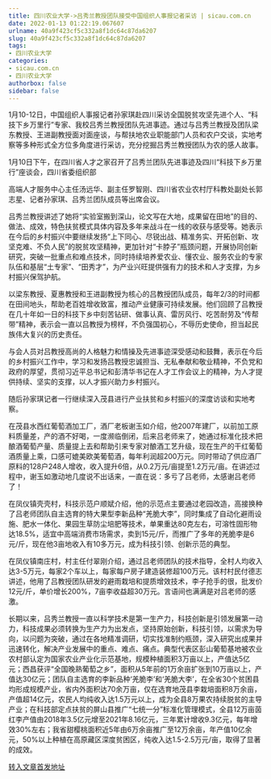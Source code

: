 ```yaml
---
title: 四川农业大学->吕秀兰教授团队接受中国组织人事报记者采访 | sicau.com.cn
date: 2022-01-13 01:22:19.067607
urlname: 40a9f423cf5c332a8f1dc64c87da6207
slug: 40a9f423cf5c332a8f1dc64c87da6207
tags: 
- 四川农业大学
categories:
- sicau.com.cn
- 四川农业大学
authorbox: false
sidebar: false
---
```

1月10-12日，中国组织人事报记者孙家琪赴四川采访全国脱贫攻坚先进个人、“科技下乡万里行”专家、我校吕秀兰教授团队先进事迹。通过与吕秀兰教授及团队梁东教授、王进副教授面对面座谈，与帮扶地农业职能部门人员和农户交谈，实地考察等多种形式全方位多角度进行采访，充分挖掘吕秀兰教授团队为农的感人故事。

1月10日下午，在四川省人才之家召开了吕秀兰团队先进事迹及四川“科技下乡万里行”座谈会，四川省委组织部
<!--more-->
高端人才服务中心主任汤远华、副主任罗智刚、四川省农业农村厅科教处副处长郭志星、记者孙家琪、吕秀兰团队成员等出席会议。

吕秀兰教授讲述了她将“实验室搬到深山，论文写在大地，成果留在田地”的目的、做法、成效，特色扶贫模式具体内容及多年来战斗在一线的收获与感受等。她表示在今后的乡村振兴中要继续发扬“上下同心、尽锐出战、精准务实、开拓创新、攻坚克难、不负人民”的脱贫攻坚精神，更加针对“卡脖子”瓶颈问题，开展协同创新研究，突破一批重点和难点技术，同时持续培养爱农业、懂农业、服务农业的专家队伍和基层“土专家”、“田秀才”，为产业兴旺提供强有力的技术和人才支撑，为乡村振兴保驾护航。

以梁东教授、夏惠教授和王进副教授为核心的吕教授团队成员，每年2/3的时间都在田间地头，帮助老百姓增收致富，推动产业健康可持续发展。他们回顾了吕教授在几十年如一日的科技下乡中刻苦钻研、做事认真、雷厉风行、吃苦耐劳及“传帮带”精神，表示会一直以吕教授为榜样，不负强国初心，不辱历史使命，担当起民族伟大复兴的历史责任。

与会人员对吕教授高尚的人格魅力和情操及先进事迹深受感动和鼓舞，表示在今后的乡村振兴工作中，学习和发扬吕教授忠诚担当、无私奉献和敬业精神，不负党和政府的厚望，贯彻习近平总书记和彭清华书记在人才工作会议上的精神，为人才提供持续、坚实的支撑，以人才振兴助力乡村振兴。

随后孙家琪记者一行继续深入茂县进行产业扶贫和乡村振兴的深度访谈和实地考察。

在茂县水西红葡萄酒加工厂，酒厂老板谢玉如介绍，他2007年建厂，以前加工原料质量差，产的酒不好喝，一度濒临倒闭，后来吕老师来了，她通过标准化技术把酿酒葡萄产量、质量提上去和帮助引来专家对酿酒工艺升级，现在生产的干红葡萄酒质量上乘，口感可媲美欧美葡萄酒，每年利润超200万元。同时带动了供应酒厂原料的128户248人增收，收入提升6倍，从0.2万元/亩提至1.2万元/亩。在讲述过程中，谢玉如激动地几度说不出话来，一直在说：多亏了吕老师，太感谢吕老师了！

在凤仪镇壳壳村，科技示范户顺斌介绍，他的示范点主要通过老园改造，高接换种了吕老师团队自主选育的特大果型李新品种“羌脆大李”，同时集成了自动化避雨设施、肥水一体化、果园生草防尘培肥等技术，单果重达80克左右，可溶性固形物达18.5%，适宜中高端消费市场需求，卖到15元/斤，而推广了多年的羌脆李是6元/斤，现在他3亩地收入有10多万元，成为科技引领、创新示范的典型。

在凤仪镇南庄村，村主任付翠刚介绍，通过吕老师团队的技术指导，全村人均收入达3-5万元，每家2个车以上，每家每户房子建造装修超100万元。该村村民付德志讲述，他用了吕教授团队研发的避雨栽培和提质增效技术，李子抢手的很，批发价12元/斤，单价增长200%，7亩李收益超30万元。言语间也满满是对吕老师的感激。

长期以来，吕秀兰教授一直以科学技术是第一生产力，科技创新是引领发展第一动力，科技成果必须转换为生产力为出发点，坚持原始创新，科技引领，以需求为导向，以问题为突破，通过在各地精准调研，切实找准制约瓶颈，深入研究出成果并迅速转化，解决产业发展中的重点、难点、痛点。典型代表区彭山葡萄基地被农业农村部认定为国家农业产业化示范基地，规模种植面积3万亩以上，产值达5亿元；西昌获评“全国晚熟葡萄之乡”，面积从5年前的1万余亩扩张到10万亩以上，产值达30亿元；团队自主选育的李新品种‘羌脆李’和‘羌脆大李’，在全省30个贫困县均形成规模产业，省内外面积达70余万亩，仅在选育地茂县李栽培面积8万余亩，产值超14亿元，农民人均纯收入达1.5万元以上，成为全县8万果农持续脱贫的主导产业；在科技部定点扶贫的屏山县推广“七统一分”标准化管理模式，全县12万亩茵红李产值由2018年3.5亿元增至2021年8.16亿元，三年累计增收9.3亿元，每年增效30%左右；我省甜樱桃面积近5年由6万余亩推广至12万余亩，年产值10亿余元，50%以上种植在高原藏区深度贫困区，纯收入达1.5-2.5万元/亩，取得了显著的成效。



[转入文章首发地址](https://news.sicau.edu.cn/info/1078/66465.htm)